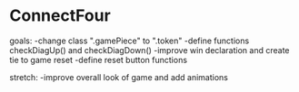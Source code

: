 # ConnectFour

goals:
-change class ".gamePiece" to ".token"
-define functions checkDiagUp() and checkDiagDown()
-improve win declaration and create tie to game reset
-define reset button functions

stretch:
-improve overall look of game and add animations
